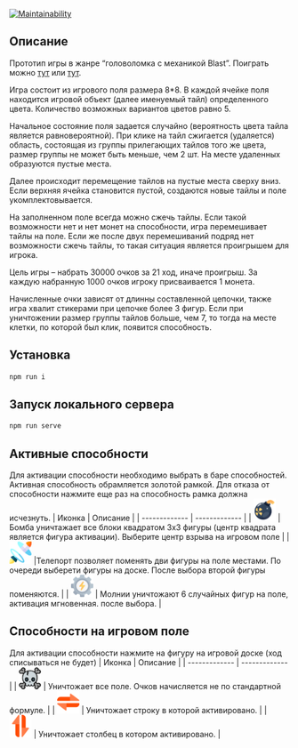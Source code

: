 [![Maintainability](https://api.codeclimate.com/v1/badges/8c213d5a42a506330f61/maintainability)](https://codeclimate.com/github/Vetrash/TapClap-BlastGame/maintainability)

## Описание
<p>Прототип игры в жанре “головоломка с механикой Blast”. Поиграть можно <a href="https://tapclap-blastgame-vetrash.vercel.app/">тут</a> или <a href="https://tapclap-blastgame-git-main-vetrash.vercel.app/">тут</a>.</p>

<p>Игра состоит из игрового поля размера 8*8. В каждой ячейке поля находится игровой объект (далее именуемый тайл) определенного цвета. Количество возможных вариантов цветов равно 5. </p>
<p>Начальное состояние поля задается случайно (вероятность цвета тайла является равновероятной). При клике на тайл сжигается (удаляется) область, состоящая из группы прилегающих тайлов того же цвета, размер группы не может быть меньше, чем 2 шт. На месте удаленных образуются пустые места. </p>
<p>Далее происходит перемещение тайлов на пустые места сверху вниз. Если верхняя ячейка становится пустой, создаются новые тайлы и поле укомплектовывается. </p>
<p>На заполненном поле всегда можно сжечь тайлы. Если такой возможности нет и нет монет на способности, игра перемешивает тайлы на поле. Если же после двух перемешиваний подряд нет возможности сжечь тайлы, то такая ситуация является проигрышем для игрока. </p>
<p>Цель игры – набрать 30000 очков за 21 ход, иначе проигрыш. За каждую набранную 1000 очков игроку присваивается 1 монета. </p>
<p>Начисленные очки зависят от длинны составленной цепочки, также игра хвалит стикерами при цепочке более 3 фигур. Если при уничтожении размер группы тайлов больше, чем 7, то тогда на месте клетки, по которой был клик, появится способность. </p>

## Установка
```sh
npm run i
```

## Запуск локального сервера
```sh
npm run serve
```

## Активные способности
Для активации способности необходимо выбрать в баре способностей. Активная способность обрамляется золотой рамкой. Для отказа от способности нажмите еще раз на способность рамка должна исчезнуть.
| Иконка | Описание |
| ------------- | ------------- |
| <img src="src/assets/images/bomb.png" width="40" height="40"/>  | Бомба уничтажает все блоки квадратом 3х3 фигуры (центр квадрата является фигура активации). Выберите центр взрыва на игровом поле  |
| <img src="src/assets/images/portal.png" width="40" height="40"/>  |Телепорт позволяет поменять дви фигуры на поле местами. По очереди выберети фигуры на доске. После выбора второй фигуры поменяются. |
| <img src="src/assets/images/lightning.png" width="40" height="40"/> | Молнии уничтожают 6 случайных фигур на поле, активация мгновенная. после выбора. |

## Способности на игровом поле
Для активации способности нажмите на фигуру на игровой доске (ход списываться не будет)
| Иконка | Описание |
| ------------- | ------------- |
| <img src="src/assets/images/killAll.png" width="40" height="40"/>   | Уничтожает все поле. Очков начисляется не по стандартной формуле. |
| <img src="src/assets/images/killRow.png" width="40" height="40"/>   | Уничтожает строку в которой активировано. |
| <img src="src/assets/images/killCol.png" width="40" height="40"/>   | Уничтожает столбец в котором активировано. |